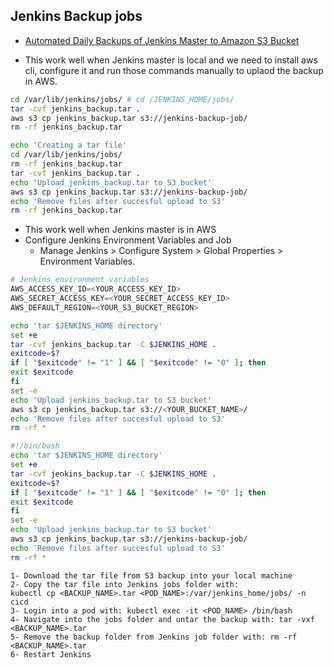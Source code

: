## Jenkins Backup jobs
* [Automated Daily Backups of Jenkins Master to Amazon S3 Bucket](https://medium.com/@bennirus/automated-daily-backups-of-jenkins-master-to-amazon-s3-bucket-1ba6e875c0f0)

* This work well when Jenkins master is local and we need to install aws cli, configure it and run those commands manually to uplaod the backup in AWS.

```sh
cd /var/lib/jenkins/jobs/ # cd /JENKINS_HOME/jobs/
tar -cvf jenkins_backup.tar .
aws s3 cp jenkins_backup.tar s3://jenkins-backup-job/
rm -rf jenkins_backup.tar
```

```sh
echo 'Creating a tar file'
cd /var/lib/jenkins/jobs/
rm -rf jenkins_backup.tar
tar -cvf jenkins_backup.tar .
echo 'Upload jenkins_backup.tar to S3 bucket'
aws s3 cp jenkins_backup.tar s3://jenkins-backup-job/
echo 'Remove files after succesful upload to S3'
rm -rf jenkins_backup.tar
```

* This work well when Jenkins master is in AWS
* Configure Jenkins Environment Variables and Job
    * Manage Jenkins > Configure System > Global Properties > Environment Variables.

```s
# Jenkins environment variables
AWS_ACCESS_KEY_ID=<YOUR_ACCESS_KEY_ID>
AWS_SECRET_ACCESS_KEY=<YOUR_SECRET_ACCESS_KEY_ID>
AWS_DEFAULT_REGION=<YOUR_S3_BUCKET_REGION>
```
```sh
echo 'tar $JENKINS_HOME directory'
set +e 
tar -cvf jenkins_backup.tar -C $JENKINS_HOME .
exitcode=$?
if [ "$exitcode" != "1" ] && [ "$exitcode" != "0" ]; then
exit $exitcode
fi
set -e
echo 'Upload jenkins_backup.tar to S3 bucket'
aws s3 cp jenkins_backup.tar s3://<YOUR_BUCKET_NAME>/
echo 'Remove files after succesful upload to S3'
rm -rf *
```

```sh
#!/bin/bash
echo 'tar $JENKINS_HOME directory'
set +e 
tar -cvf jenkins_backup.tar -C $JENKINS_HOME .
exitcode=$?
if [ "$exitcode" != "1" ] && [ "$exitcode" != "0" ]; then
exit $exitcode
fi
set -e
echo 'Upload jenkins_backup.tar to S3 bucket'
aws s3 cp jenkins_backup.tar s3://jenkins-backup-job/
echo 'Remove files after succesful upload to S3'
rm -rf *
```

```
1- Download the tar file from S3 backup into your local machine
2- Copy the tar file into Jenkins jobs folder with: 
kubectl cp <BACKUP_NAME>.tar <POD_NAME>:/var/jenkins_home/jobs/ -n cicd
3- Login into a pod with: kubectl exec -it <POD_NAME> /bin/bash
4- Navigate into the jobs folder and untar the backup with: tar -vxf <BACKUP_NAME>.tar
5- Remove the backup folder from Jenkins job folder with: rm -rf <BACKUP_NAME>.tar
6- Restart Jenkins
```
